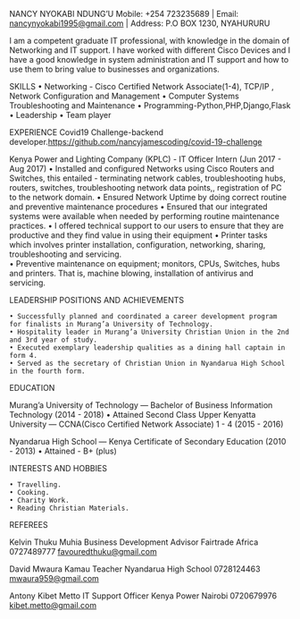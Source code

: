 NANCY NYOKABI NDUNG’U
Mobile: +254 723235689 | Email: nancynyokabi1995@gmail.com | Address: P.O BOX 1230, NYAHURURU

I am a competent graduate IT professional, with knowledge in the domain of Networking and IT support. I have worked with different Cisco Devices and I have a good knowledge in system administration and IT support and how to use them to bring value to businesses and organizations.

SKILLS
    • Networking - Cisco Certified Network Associate(1-4), TCP/IP ,  Network Configuration and Management
    • Computer Systems Troubleshooting and Maintenance
    • Programming-Python,PHP,Django,Flask
    • Leadership
    • Team player

EXPERIENCE
Covid19 Challenge-backend developer.https://github.com/nancyjamescoding/covid-19-challenge 

Kenya Power and Lighting Company (KPLC) - IT Officer Intern (Jun 2017 - Aug 2017)
    • Installed and configured Networks using Cisco Routers and Switches, this entailed - terminating network cables, troubleshooting hubs, routers, switches, troubleshooting network data points,, registration of PC to the network domain. 
    • Ensured Network Uptime by doing correct routine and preventive maintenance procedures
    • Ensured that our integrated systems were available when needed by performing routine maintenance practices.
    • I offered technical support to our users to ensure that they are productive and they find value in using their equipment
    • Printer tasks which involves printer installation, configuration, networking, sharing, troubleshooting and servicing.  
    • Preventive maintenance on equipment; monitors, CPUs, Switches, hubs and printers. That is, machine blowing, installation of antivirus and servicing. 

LEADERSHIP POSITIONS AND ACHIEVEMENTS

    • Successfully planned and coordinated a career development program for finalists in Murang’a University of Technology. 
    • Hospitality leader in Murang’a University Christian Union in the 2nd and 3rd year of study. 
    • Executed exemplary leadership qualities as a dining hall captain in form 4. 
    • Served as the secretary of Christian Union in Nyandarua High School in the fourth form. 

EDUCATION

 Murang’a University of Technology — Bachelor of Business Information Technology (2014 - 2018)
    • Attained Second Class Upper
Kenyatta University — CCNA(Cisco Certified Network Associate) 1 - 4 (2015 - 2016)

Nyandarua High School — Kenya Certificate of Secondary Education (2010 - 2013)
    • Attained - B+ (plus)

INTERESTS AND HOBBIES

    • Travelling.  
    • Cooking.  
    • Charity Work.
    • Reading Christian Materials.

REFEREES

 Kelvin Thuku Muhia
 Business Development Advisor
Fairtrade Africa
0727489777
favouredthuku@gmail.com
    
 David Mwaura Kamau
 Teacher
Nyandarua High School
 0728124463
mwaura959@gmail.com

 Antony Kibet Metto
 IT Support Officer
 Kenya Power Nairobi
 0720679976
 kibet.metto@gmail.com




